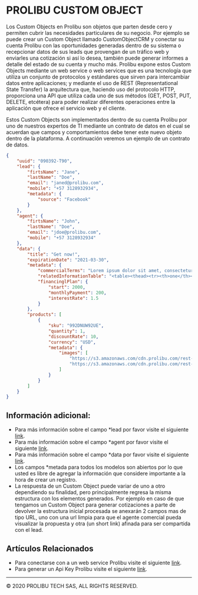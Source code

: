 PROLIBU CUSTOM OBJECT
======

Los Custom Objects en Prolibu son objetos que parten desde cero y permiten cubrir las necesidades particulares de su negocio. Por ejemplo se puede crear un Custom Object llamado CustomObjectCRM y conectar su cuenta Prolibu con las oportunidades generadas dentro de su sistema o recepcionar datos de sus leads que provengan de un tráfico web y enviarles una cotización si así lo desea, también puede generar informes a detalle del estado de su cuenta y mucho más. Prolibu expone estos Custom Objects mediante un web service o web services que es una tecnología que utiliza un conjunto de protocolos y estándares que sirven para intercambiar datos entre aplicaciones; y mediante el uso de REST (Representational State Transfer) la arquitectura que, haciendo uso del protocolo HTTP, proporciona una API que utiliza cada uno de sus métodos (GET, POST, PUT, DELETE, etcétera) para poder realizar diferentes operaciones entre la aplicación que ofrece el servicio web y el cliente.

Estos Custom Objects son implementados dentro de su cuenta Prolibu por uno de nuestros expertos de TI mediante un contrato de datos en el cual se acuerdan que campos y comportamientos debe tener este nuevo objeto dentro de la plataforma. A continuación veremos un ejemplo de un contrato de datos.

```json
{
    "uuid": "090392-T90",
    "lead": {
        "firtsName": "Jane",
        "lastName": "Doe",  
        "email": "janed@prolibu.com",
        "mobile": "+57 3128932934",
        "metadata": {
            "source": "Facebook"
        }
    },
    "agent": {
        "firtsName": "John",
        "lastName": "Doe",  
        "email": "jdoe@prolibu.com",
        "mobile": "+57 3128932934"
    },
    "data": {
        "title": "Get now!",
        "expirationDate": "2021-03-30",
        "metadata": {
            "commercialTerms": "Lorem ipsum dolor sit amet, consectetur adipiscing elit. Nullam egestas eu risus nec tristique.",
            "relatedInformationTable": "<table><thead><tr><th>one</th></tr></thead><tbody><tr><td>description</td></tr></tbody></table>",
            "financinglPlan": {
                "start": 2000,
                "monthlyPayment": 200,
                "interestRate": 1.5
            }
        },
        "products": [
            {
                "sku": "992DNUW92UE",
                "quantity": 1,
                "discountRate": 10,
                "currency": "USD",
                "metadata": {
                    "images": [
                        "https://s3.amazonaws.com/cdn.prolibu.com/rest-api-doc-images/Profile-menu.png",
                        "https://s3.amazonaws.com/cdn.prolibu.com/rest-api-doc-images/Profile-menu.png"
                    ]
                }    
            }
        ] 
    }
}
```

## Información adicional: 
* Para más información sobre el campo *lead por favor visite el siguiente [link](https://nodriza-io.github.io/nodriza/#/reference-lead).
* Para más información sobre el campo *agent por favor visite el siguiente [link](https://nodriza-io.github.io/nodriza/#/reference-user).
* Para más información sobre el campo *data por favor visite el siguiente [link](https://nodriza-io.github.io/nodriza/#/reference-proposal).
* Los campos *metada para todos los modelos son abiertos por lo que usted es libre de agregar la información que considere importante a la hora de crear un registro. 
* La respuesta de un Custom Object puede variar de uno  a otro dependiendo su finalidad, pero principalmente regresa la misma estructura con los elementos generados. Por ejemplo en caso de que tengamos un Custom Object para generar cotizaciones a parte de devolver la estructura inicial procesada se anexarán 2 campos mas de tipo URL, uno con una url limpia para que el agente comercial pueda visualizar la propuesta y otra (un short link) afinada para ser compartida con el lead.


## Artículos Relacionados
* Para conectarse con a un web service Prolibu visite el siguiente [link](https://nodriza-io.github.io/nodriza/#/guide).
* Para generar un Api Key Prolibu visite el siguiente [link](https://github.com/nodriza-io/nodriza/blob/master/docs/api-key.md).


---------------
© 2020 PROLIBU TECH SAS, ALL RIGHTS RESERVED.
